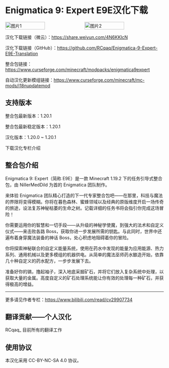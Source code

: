 # Enigmatica 9: Expert E9E汉化下载
<div style="display: flex">
  <img src="https://media.forgecdn.net/avatars/thumbnails/844/83/256/256/638240908112377505.jpeg" style="width:50%" alt="图片1">
  <img src="https://user-images.githubusercontent.com/21295394/250969128-67bbafe6-368d-41be-90f5-4f5d86a34d90.png" style="width:50%" alt="图片2">
</div>

汉化下载链接（微云）：https://share.weiyun.com/4N6KKIcN

汉化下载链接（GitHub）：https://github.com/RCqaq/Enigmatica-9-Expert-E9E-Translation

整合包链接：https://www.curseforge.com/minecraft/modpacks/enigmatica9expert

自动汉化更新模组链接：https://www.curseforge.com/minecraft/mc-mods/i18nupdatemod

## 支持版本
整合包最新版本：1.20.1

整合包最新稳定版本：1.20.1

汉化版本：1.20.0 ~ 1.20.1
<div style="display: flex;">
  <ButtonComponent link="https://vmhanhuazu.lanzoui.com/s/Muskteer-vmct-cn">下载汉化</ButtonComponent>
  <ButtonComponent buttonClass='button2' link="https://b23.tv/SqwMd0R">专栏介绍</ButtonComponent>
</div>


## 整合包介绍
Enigmatica 9: Expert（简称 E9E）是一款 Minecraft 1.19.2 下的任务引导式整合包，由 NillerMedDild 为首的 Enigmatica 团队制作。

来体验 Enigmatica 团队精心打造的下一代专家整合包吧——在那里，科技与魔法的界限将变得模糊。你将在暮色森林、蜜蜂领域以及经典的原版维度开启一场传奇的旅途，设法复苏神秘枯萎的生命之树。记载详细的任务书将会指引你完成这场冒险！

你需要运用你的智慧和一切手段——从升级的神秘学使魔，到强大的法术和自定义仪式——来击败各路 Boss，获取你进一步发展所需的钥匙。与此同时，世界中还遍布着身穿魔法装备的神话 Boss，处心积虑地阻碍着你的冒险。

你将探索神秘联合的自定义能量系统，使用在药水中发现的能量为应用能源、热力系列、通用机械以及更多模组的机器供电。从简单的魔法巫师药水酿造开始，依靠几十种自定义的药水配方，一步步发展下去。

准备好你的镐，撸起袖子，深入地底采掘矿石，并将它们放入复杂系统中处理，以获取大量的金属。高度自定义的矿石处理系统能让你有效的处理每一种矿石，并获得极高的增益。

---
更多请见作者专栏：https://www.bilibili.com/read/cv29907734

## 翻译贡献——个人汉化
RCqaq_ 目前所有的翻译工作

## 使用协议
本汉化采用 CC-BY-NC-SA 4.0 协议。 